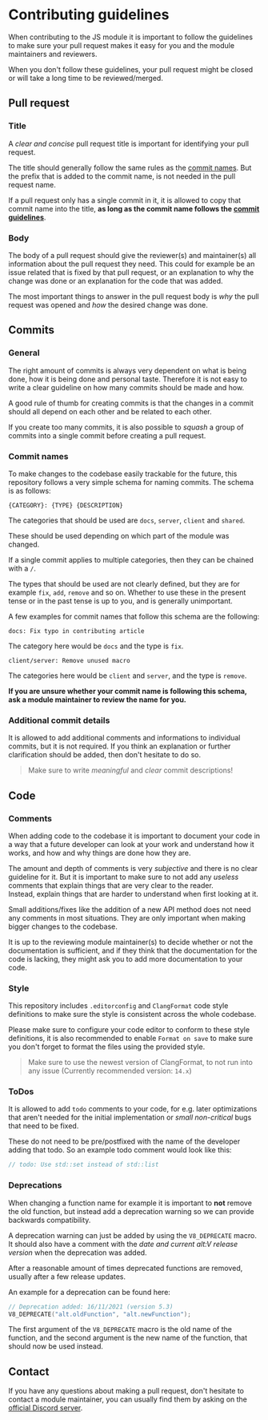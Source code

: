 # Contributing guidelines

When contributing to the JS module it is important to follow the guidelines to make sure your pull request makes it easy for you
and the module maintainers and reviewers.

When you don't follow these guidelines, your pull request might be closed or will take a long time to be reviewed/merged.

## Pull request
### Title
A *clear and concise* pull request title is important for identifying your pull request.

The title should generally follow the same rules as the [commit names](#commit-names).
But the prefix that is added to the commit name, is not needed in the pull request name.

If a pull request only has a single commit in it, it is allowed to copy that commit name
into the title, **as long as the commit name follows the [commit guidelines](#commits)**.

### Body
The body of a pull request should give the reviewer(s) and maintainer(s) all information about the pull request they need.
This could for example be an issue related that is fixed by that pull request, or an explanation to why the change was done or
an explanation for the code that was added.

The most important things to answer in the pull request body is *why* the pull request was opened and *how* the desired
change was done.

## Commits
### General
The right amount of commits is always very dependent on what is being done, how it is being done and personal taste.
Therefore it is not easy to write a clear guideline on how many commits should be made and how.

A good rule of thumb for creating commits is that the changes in a commit should all depend on each other and be related
to each other.

If you create too many commits, it is also possible to *squash* a group of commits into a single commit before creating a pull request.

### Commit names
To make changes to the codebase easily trackable for the future, this repository follows a very simple schema for naming commits.
The schema is as follows:
```
{CATEGORY}: {TYPE} {DESCRIPTION}
```

The categories that should be used are `docs`, `server`, `client` and `shared`.

These should be used depending on which part of the module was changed.

If a single commit applies to multiple categories, then they can be chained with a `/`.

The types that should be used are not clearly defined, but they are for example `fix`, `add`, `remove` and so on.
Whether to use these in the present tense or in the past tense is up to you, and is generally unimportant.

A few examples for commit names that follow this schema are the following:
```
docs: Fix typo in contributing article
```
The category here would be `docs` and the type is `fix`.

```
client/server: Remove unused macro
```
The categories here would be `client` and `server`, and the type is `remove`.

**If you are unsure whether your commit name is following this schema, ask a module maintainer to review the name for you.**

### Additional commit details
It is allowed to add additional comments and informations to individual commits, but it is not required.
If you think an explanation or further clarification should be added, then don't hesitate to do so.

> Make sure to write *meaningful* and *clear* commit descriptions!

## Code
### Comments
When adding code to the codebase it is important to document your code in a way that a future developer
can look at your work and understand how it works, and how and why things are done how they are.

The amount and depth of comments is very *subjective* and there is no clear guideline for it.
But it is important to make sure to not add any *useless* comments that explain things that are very
clear to the reader. <br>
Instead, explain things that are harder to understand when first looking at it.

Small additions/fixes like the addition of a new API method does not need any comments in most situations.
They are only important when making bigger changes to the codebase.

It is up to the reviewing module maintainer(s) to decide whether or not the documentation is sufficient,
and if they think that the documentation for the code is lacking, they might ask you to add more documentation
to your code.

### Style
This repository includes `.editorconfig` and `ClangFormat` code style definitions to make sure the style is consistent across the whole codebase.

Please make sure to configure your code editor to conform to these style definitions, it is also recommended to enable `Format on save`
to make sure you don't forget to format the files using the provided style.

> Make sure to use the newest version of ClangFormat, to not run into any issue (Currently recommended version: `14.x`)

### ToDos
It is allowed to add `todo` comments to your code, for e.g. later optimizations that aren't needed for the initial implementation
or *small non-critical* bugs that need to be fixed.

These do not need to be pre/postfixed with the name of the developer adding that todo.
So an example todo comment would look like this:
```cpp
// todo: Use std::set instead of std::list
```

### Deprecations
When changing a function name for example it is important to **not** remove the old function, but instead add a deprecation warning
so we can provide backwards compatibility.

A deprecation warning can just be added by using the `V8_DEPRECATE` macro.
It should also have a comment with the *date and current alt:V release version* when the deprecation was added.

After a reasonable amount of times deprecated functions are removed, usually after a few release updates.

An example for a deprecation can be found here:
```cpp
// Deprecation added: 16/11/2021 (version 5.3)
V8_DEPRECATE("alt.oldFunction", "alt.newFunction");
```

The first argument of the `V8_DEPRECATE` macro is the old name of the function, and the second argument
is the new name of the function, that should now be used instead.

## Contact

If you have any questions about making a pull request, don't hesitate to contact a module maintainer,
you can usually find them by asking on the [official Discord server](https://discord.altv.mp).

